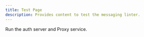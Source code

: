 ```yaml
---
title: Test Page
description: Provides content to test the messaging linter.
---
```


Run the auth server and Proxy service.
